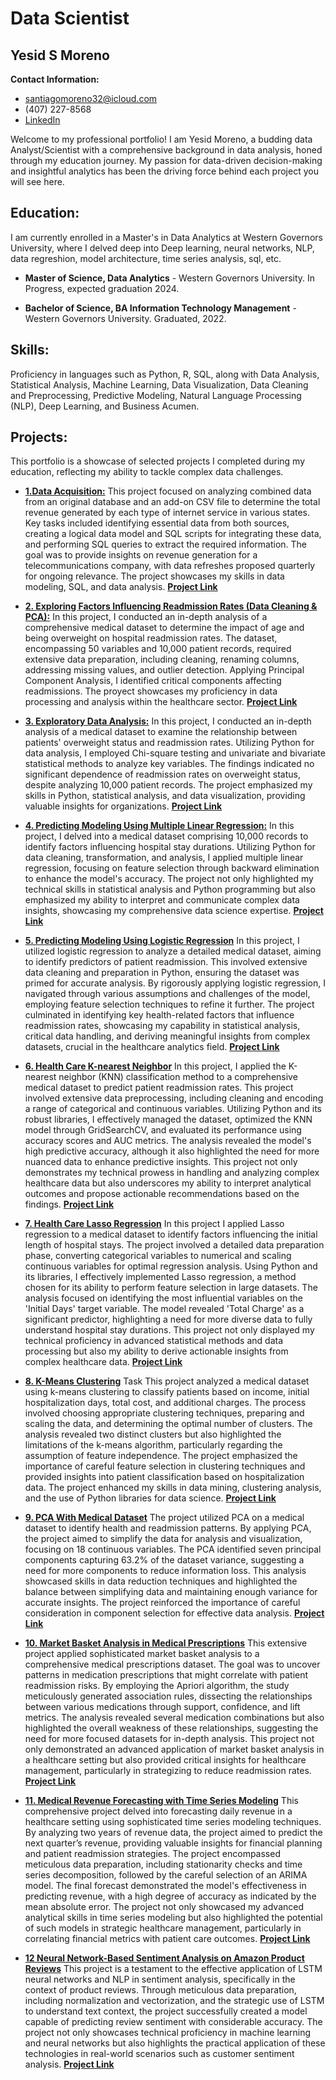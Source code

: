 # Data Scientist

## Yesid S Moreno

**Contact Information:** 

- [santiagomoreno32@icloud.com](mailto:santiagomoreno32@icloud.com) 
- (407) 227-8568 
- [LinkedIn](https://www.linkedin.com/in/yesid-moreno-883bb3181/)
  
Welcome to my professional portfolio! I am Yesid Moreno, a budding data Analyst/Scientist with a comprehensive background in data analysis, honed through my education journey. My passion for data-driven decision-making and insightful analytics has been the driving force behind each project you will see here.

## Education:

I am currently enrolled in a  Master's in Data Analytics at Western Governors University, where I delved deep into Deep learning, neural networks, NLP, data regreshion, model architecture, time series analysis, sql, etc. 

-  **Master of Science, Data Analytics** - Western Governors University. In Progress, expected graduation 2024.

-  **Bachelor of Science, BA Information Technology Management** - Western Governors University. Graduated, 2022.

  
## Skills:

Proficiency in languages such as Python, R, SQL, along with Data Analysis, Statistical Analysis, Machine Learning, Data Visualization, Data Cleaning and Preprocessing, Predictive Modeling, Natural Language Processing (NLP), Deep Learning, and Business Acumen.


## Projects:

This portfolio is a showcase of selected projects I completed during my education, reflecting my ability to tackle complex data challenges.


- [**1.Data Acquisition:**](Projects/Data_Aqcuisition.md)
This project focused on analyzing combined data from an original database and an add-on CSV file to determine the total revenue generated by each type of internet service in various states. Key tasks included identifying essential data from both sources, creating a logical data model and SQL scripts for integrating these data, and performing SQL queries to extract the required information. The goal was to provide insights on revenue generation for a telecommunications company, with data refreshes proposed quarterly for ongoing relevance. The project showcases my skills in data modeling, SQL, and data analysis.
[**Project Link**](Projects/Data_Aqcuisition.md)

- [**2. Exploring Factors Influencing Readmission Rates (Data Cleaning & PCA):**](Projects/Data_Cleaning.md)
In this project, I conducted an in-depth analysis of a comprehensive medical dataset to determine the impact of age and being overweight on hospital readmission rates. The dataset, encompassing 50 variables and 10,000 patient records, required extensive data preparation, including cleaning, renaming columns, addressing missing values, and outlier detection. Applying Principal Component Analysis, I identified critical components affecting readmissions. The proyect showcases my proficiency in data processing and analysis within the healthcare sector.
[**Project Link**](Projects/Data_Cleaning.md)

- [**3. Exploratory Data Analysis:**](Projects/Exploratory_DataAnalysis.md)
In this project, I conducted an in-depth analysis of a medical dataset to examine the relationship between patients' overweight status and readmission rates. Utilizing Python for data analysis, I employed Chi-square testing and univariate and bivariate statistical methods to analyze key variables. The findings indicated no significant dependence of readmission rates on overweight status, despite analyzing 10,000 patient records. The project emphasized my skills in Python, statistical analysis, and data visualization, providing valuable insights for organizations.
[**Project Link**](Projects/Exploratory_DataAnalysis.md)
  
- [**4. Predicting Modeling Using Multiple Linear Regression:**](Projects/Predictive_Modeling.md)
In this project, I delved into a medical dataset comprising 10,000 records to identify factors influencing hospital stay durations. Utilizing Python for data cleaning, transformation, and analysis, I applied multiple linear regression, focusing on feature selection through backward elimination to enhance the model's accuracy. The project not only highlighted my technical skills in statistical analysis and Python programming but also emphasized my ability to interpret and communicate complex data insights, showcasing my comprehensive data science expertise.
[**Project Link**](Projects/Predictive_Modeling.md)

- [**5. Predicting Modeling Using Logistic Regression**](Projects/Predicting_modeling2.md)
In this project, I utilized logistic regression to analyze a detailed medical dataset, aiming to identify predictors of patient readmission. This involved extensive data cleaning and preparation in Python, ensuring the dataset was primed for accurate analysis. By rigorously applying logistic regression, I navigated through various assumptions and challenges of the model, employing feature selection techniques to refine it further. The project culminated in identifying key health-related factors that influence readmission rates, showcasing my capability in statistical analysis, critical data handling, and deriving meaningful insights from complex datasets, crucial in the healthcare analytics field.
[**Project Link**](Projects/Predicting_modeling2.md)

- [**6. Health Care K-nearest Neighbor**](Projects/Data_Mining.md)
In this project, I applied the K-nearest neighbor (KNN) classification method to a comprehensive medical dataset to predict patient readmission rates. This project involved extensive data preprocessing, including cleaning and encoding a range of categorical and continuous variables. Utilizing Python and its robust libraries, I effectively managed the dataset, optimized the KNN model through GridSearchCV, and evaluated its performance using accuracy scores and AUC metrics. The analysis revealed the model's high predictive accuracy, although it also highlighted the need for more nuanced data to enhance predictive insights. This project not only demonstrates my technical prowess in handling and analyzing complex healthcare data but also underscores my ability to interpret analytical outcomes and propose actionable recommendations based on the findings.
[**Project Link**](Projects/Data_Mining.md)

- [**7. Health Care Lasso Regression**](Projects/data_mining2.md)
In this project I applied Lasso regression to a medical dataset to identify factors influencing the initial length of hospital stays. The project involved a detailed data preparation phase, converting categorical variables to numerical and scaling continuous variables for optimal regression analysis. Using Python and its libraries, I effectively implemented Lasso regression, a method chosen for its ability to perform feature selection in large datasets. The analysis focused on identifying the most influential variables on the 'Initial Days' target variable. The model revealed 'Total Charge' as a significant predictor, highlighting a need for more diverse data to fully understand hospital stay durations. This project not only displayed my technical proficiency in advanced statistical methods and data processing but also my ability to derive actionable insights from complex healthcare data.
[**Project Link**](Projects/data_mining2.md)

- [**8. K-Means Clustering**](Projects/d212-1-kmeansCusterin.md)
Task This project analyzed a medical dataset using k-means clustering to classify patients based on income, initial hospitalization days, total cost, and additional charges. The process involved choosing appropriate clustering techniques, preparing and scaling the data, and determining the optimal number of clusters. The analysis revealed two distinct clusters but also highlighted the limitations of the k-means algorithm, particularly regarding the assumption of feature independence. The project emphasized the importance of careful feature selection in clustering techniques and provided insights into patient classification based on hospitalization data. The project enhanced my skills in data mining, clustering analysis, and the use of Python libraries for data science.
[**Project Link**](Projects/d212-1-kmeansCusterin.md)

- [**9. PCA With Medical Dataset**](Projects/d212-2.md)
The project utilized PCA on a medical dataset to identify health and readmission patterns. By applying PCA, the project aimed to simplify the data for analysis and visualization, focusing on 18 continuous variables. The PCA identified seven principal components capturing 63.2% of the dataset variance, suggesting a need for more components to reduce information loss. This analysis showcased skills in data reduction techniques and highlighted the balance between simplifying data and maintaining enough variance for accurate insights. The project reinforced the importance of careful consideration in component selection for effective data analysis.
[**Project Link**](Projects/d212-2.md)

- [**10. Market Basket Analysis in Medical Prescriptions**](Projects/d212-3.md)
This extensive project applied sophisticated market basket analysis to a comprehensive medical prescriptions dataset. The goal was to uncover patterns in medication prescriptions that might correlate with patient readmission risks. By employing the Apriori algorithm, the study meticulously generated association rules, dissecting the relationships between various medications through support, confidence, and lift metrics. The analysis revealed several medication combinations but also highlighted the overall weakness of these relationships, suggesting the need for more focused datasets for in-depth analysis. This project not only demonstrated an advanced application of market basket analysis in a healthcare setting but also provided critical insights for healthcare management, particularly in strategizing to reduce readmission rates.
[**Project Link**](Projects/d212-3.md)

- [**11. Medical Revenue Forecasting with Time Series Modeling**](Projects/d213-1.md)
This comprehensive project delved into forecasting daily revenue in a healthcare setting using sophisticated time series modeling techniques. By analyzing two years of revenue data, the project aimed to predict the next quarter’s revenue, providing valuable insights for financial planning and patient readmission strategies. The project encompassed meticulous data preparation, including stationarity checks and time series decomposition, followed by the careful selection of an ARIMA model. The final forecast demonstrated the model's effectiveness in predicting revenue, with a high degree of accuracy as indicated by the mean absolute error. The project not only showcased my advanced analytical skills in time series modeling but also highlighted the potential of such models in strategic healthcare management, particularly in correlating financial metrics with patient care outcomes.
[**Project Link**](Projects/d213-1.md)

- [**12 Neural Network-Based Sentiment Analysis on Amazon Product Reviews**](Projects/d213-2.md)
This project is a testament to the effective application of LSTM neural networks and NLP in sentiment analysis, specifically in the context of product reviews. Through meticulous data preparation, including normalization and vectorization, and the strategic use of LSTM to understand text context, the project successfully created a model capable of predicting review sentiment with considerable accuracy. The project not only showcases technical proficiency in machine learning and neural networks but also highlights the practical application of these technologies in real-world scenarios such as customer sentiment analysis.
[**Project Link**](Projects/d213-2.md)

